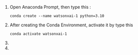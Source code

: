 <ol>
  <li>Open Anaconda Prompt, then type this :</br><pre><code>conda create --name watsonxai-1 python=3.10</code></pre></li>
  <li>After creating the Conda Environment, activate it by type this</br><pre><code>conda activate watsonxai-1</code></pre></li>
  <li></li>
  <li></li>
  <pre><code></code></pre>
</ol>
